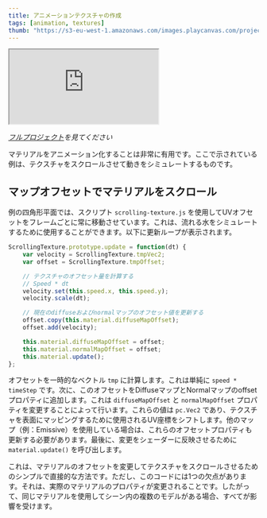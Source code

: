 ```yaml
---
title: アニメーションテクスチャの作成
tags: [animation, textures]
thumb: "https://s3-eu-west-1.amazonaws.com/images.playcanvas.com/projects/12/405882/831708-image-75.jpg"
---
```


<div className='iframe-container'>
    <iframe loading="lazy" src="https://playcanv.as/p/BM93v05L/" title="Animated Textures"></iframe>
</div>

*[フルプロジェクト][1]を見てください*

マテリアルをアニメーション化することは非常に有用です。ここで示されている例は、テクスチャをスクロールさせて動きをシミュレートするものです。

## マップオフセットでマテリアルをスクロール

例の四角形平面では、スクリプト `scrolling-texture.js` を使用してUVオフセットをフレームごとに常に移動させています。これは、流れる水をシミュレートするために使用することができます。以下に更新ループが表示されます。

```javascript
ScrollingTexture.prototype.update = function(dt) {
    var velocity = ScrollingTexture.tmpVec2;
    var offset = ScrollingTexture.tmpOffset;

    // テクスチャのオフセット量を計算する
    // Speed * dt
    velocity.set(this.speed.x, this.speed.y);
    velocity.scale(dt);

    // 現在のdiffuseおよびnormalマップのオフセット値を更新する
    offset.copy(this.material.diffuseMapOffset);
    offset.add(velocity);

    this.material.diffuseMapOffset = offset;
    this.material.normalMapOffset = offset;
    this.material.update();
};
```

オフセットを一時的なベクトル `tmp` に計算します。これは単純に `speed * timeStep` です。次に、このオフセットをDiffuseマップとNormalマップのoffsetプロパティに追加します。これは `diffuseMapOffset` と `normalMapOffset` プロパティを変更することによって行います。これらの値は `pc.Vec2` であり、テクスチャを表面にマッピングするために使用されるUV座標をシフトします。他のマップ（例：Emissive）を使用している場合は、これらのオフセットプロパティも更新する必要があります。最後に、変更をシェーダーに反映させるために `material.update()` を呼び出します。

これは、マテリアルのオフセットを変更してテクスチャをスクロールさせるためのシンプルで直接的な方法です。ただし、このコードには1つの欠点があります。それは、実際のマテリアルのプロパティが変更されることです。したがって、同じマテリアルを使用してシーン内の複数のモデルがある場合、すべてが影響を受けます。

[1]: https://playcanvas.com/project/405882
[2]: /img/tutorials/intermediate/animated-textures/coin-rotate.png
